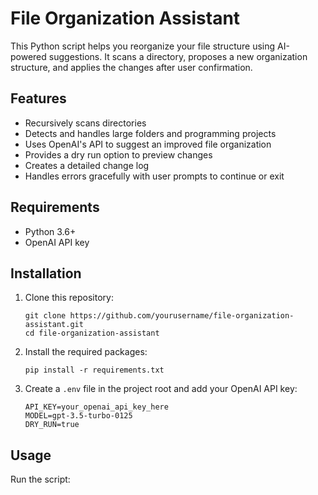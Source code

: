 # File Organization Assistant

This Python script helps you reorganize your file structure using AI-powered suggestions. It scans a directory, proposes a new organization structure, and applies the changes after user confirmation.

## Features

- Recursively scans directories
- Detects and handles large folders and programming projects
- Uses OpenAI's API to suggest an improved file organization
- Provides a dry run option to preview changes
- Creates a detailed change log
- Handles errors gracefully with user prompts to continue or exit

## Requirements

- Python 3.6+
- OpenAI API key

## Installation

1. Clone this repository:
   ```
   git clone https://github.com/yourusername/file-organization-assistant.git
   cd file-organization-assistant
   ```

2. Install the required packages:
   ```
   pip install -r requirements.txt
   ```

3. Create a `.env` file in the project root and add your OpenAI API key:
   ```
   API_KEY=your_openai_api_key_here
   MODEL=gpt-3.5-turbo-0125
   DRY_RUN=true
   ```

## Usage

Run the script:

